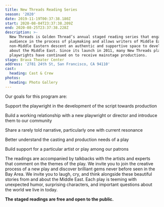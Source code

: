 ```yaml
---
title: New Threads Reading Series
season: '2020'
date: 2019-11-19T00:37:38.180Z
start: 2020-08-04T23:37:38.209Z
end: 2020-08-25T23:37:38.228Z
description: >-
  New Threads is Golden Thread’s annual staged reading series that engages its
  audience in the process of playmaking and allows writers of Middle Eastern and
  non-Middle Eastern descent an authentic and supportive space to develop work
  about the Middle East. Since its launch in 2011, many New Threads plays and
  playwrights have continued on to receive mainstage productions.
stage: Brava Theater Center
address: '2781 24th St, San Francisco, CA 94110'
cast:
  heading: Cast & Crew
photos:
  heading: Photo Gallery
---
```

Our goals for this program are:

Support the playwright in the development of the script towards production

Build a working relationship with a new playwright or director and introduce them to our community

Share a rarely told narrative, particularly one with current resonance

Better understand the casting and production needs of a play

Build support for a particular artist or play among our patrons

The readings are accompanied by talkbacks with the artists and experts that comment on the themes of the play. We invite you to join the creative process of a new play and discover brilliant gems never before seen in the Bay Area. We invite you to laugh, cry, and think alongside these beautiful stories from and about the Middle East. Each play is teeming with unexpected humor, surprising characters, and important questions about the world we live in today.

**The staged readings are free and open to the public.**
